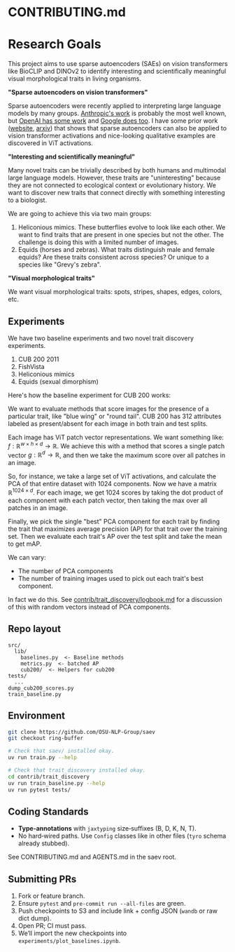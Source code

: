 # CONTRIBUTING.md

# Research Goals

This project aims to use sparse autoencoders (SAEs) on vision transformers like BioCLIP and DINOv2 to identify interesting and scientifically meaningful visual morphological traits in living organisms.

**"Sparse autoencoders on vision transformers"**

Sparse autoencoders were recently applied to interpreting large language models by many groups.
[Anthropic's work](https://transformer-circuits.pub/2024/scaling-monosemanticity/index.html) is probably the most well known, but [OpenAI has some work](https://cdn.openai.com/papers/sparse-autoencoders.pdf) and [Google does too](https://arxiv.org/abs/2408.05147).
I have some prior work ([website](https://osu-nlp-group.github.io/saev/), [arxiv](https://arxiv.org/abs/2502.06755))  that shows that sparse autoencoders can also be applied to vision transformer activations and nice-looking qualitative examples are discovered in ViT activations.

**"Interesting and scientifically meaningful"**

Many novel traits can be trivially described by both humans and multimodal large language models.
However, these traits are "uninteresting" because they are not connected to ecological context or evolutionary history.
We want to discover new traits that connect directly with something interesting to a biologist.

We are going to achieve this via two main groups:

1. Heliconious mimics. These butterflies evolve to look like each other. We want to find traits that are present in one species but not the other. The challenge is doing this with a limited number of images.
2. Equids (horses and zebras). What traits distinguish male and female equids? Are these traits consistent across species? Or unique to a species like "Grevy's zebra".

**"Visual morphological traits"**

We want visual morphological traits: spots, stripes, shapes, edges, colors, etc.

## Experiments

We have two baseline experiments and two novel trait discovery experiments.

1. CUB 200 2011
2. FishVista
3. Heliconious mimics
4. Equids (sexual dimorphism)

Here's how the baseline experiment for CUB 200 works:

We want to evaluate methods that score images for the presence of a particular trait, like "blue wing" or "round tail".
CUB 200 has 312 attributes labeled as present/absent for each image in both train and test splits.

Each image has ViT patch vector representations.
We want something like: $f : \mathbb{R}^{w \times h \times d} \rightarrow \mathbb{R}$.
We achieve this with a method that scores a single patch vector $g : \mathbb{R}^{d} \rightarrow \mathbb{R}$, and then we take the maximum score over all patches in an image.

So, for instance, we take a large set of ViT activations, and calculate the PCA of that entire dataset with 1024 components.
Now we have a matrix $\mathbb{R}^{1024 \times d}$.
For each image, we get 1024 scores by taking the dot product of each component with each patch vector, then taking the max over all patches in an image.

Finally, we pick the single "best" PCA component for each trait by finding the trait that maximizes average precision (AP) for that trait over the training set.
Then we evaluate each trait's AP over the test split and take the mean to get mAP.

We can vary:

* The number of PCA components
* The number of training images used to pick out each trait's best component.

In fact we do this.
See [contrib/trait_discovery/logbook.md](/contrib/trait_discovery/logbook.md#06272025) for a discussion of this with random vectors instead of PCA components.

## Repo layout

```
src/
  lib/
    baselines.py  <- Baseline methods
    metrics.py  <- batched AP
    cub200/  <- Helpers for cub200
tests/
  ...
dump_cub200_scores.py
train_baseline.py
```

## Environment

```sh
git clone https://github.com/OSU-NLP-Group/saev
git checkout ring-buffer

# Check that saev/ installed okay.
uv run train.py --help

# Check that trait_discovery installed okay.
cd contrib/trait_discovery
uv run train_baseline.py --help
uv run pytest tests/
```

## Coding Standards

* **Type‑annotations** with `jaxtyping` size‑suffixes (B, D, K, N, T).
* No hard‑wired paths. Use `Config` classes like in other files (`tyro` schema already stubbed).

See CONTRIBUTING.md and AGENTS.md in the saev root.

## Submitting PRs

1. Fork or feature branch.
2. Ensure `pytest` and `pre‑commit run --all-files` are green.
3. Push checkpoints to S3 and include link + config JSON (`wandb` or raw dict dump).
4. Open PR; CI must pass.
5. We’ll import the new checkpoints into `experiments/plot_baselines.ipynb`.


